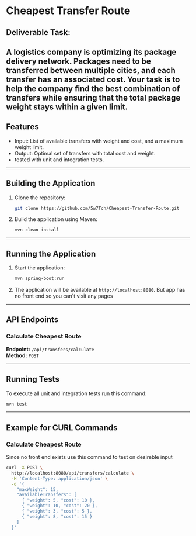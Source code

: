 # Cheapest Transfer Route

## Deliverable Task: 

A logistics company is optimizing its package delivery network. Packages
need to be transferred between multiple cities, and each transfer has an
associated cost. Your task is to help the company find the best
combination of transfers while ensuring that the total package weight
stays within a given limit.
---

## Features
- Input: List of available transfers with weight and cost, and a maximum weight limit.
- Output: Optimal set of transfers with total cost and weight.
- tested with unit and integration tests.

---

## Building the Application

1. Clone the repository:
   ```bash
   git clone https://github.com/5w7Tch/Cheapest-Transfer-Route.git
   ```

2. Build the application using Maven:
   ```bash
   mvn clean install
   ```

---

## Running the Application

1. Start the application:
   ```bash
   mvn spring-boot:run
   ```

2. The application will be available at `http://localhost:8080`.
   But app has no front end so you can't visit any pages
    
---

## API Endpoints

### Calculate Cheapest Route
**Endpoint:** `/api/transfers/calculate`  
**Method:** `POST`

---

## Running Tests

To execute all unit and integration tests run this command:
```bash
mvn test
```

---

## Example for CURL Commands

### Calculate Cheapest Route
Since no front end exists use this command to test on desireble input
```bash
curl -X POST \
  http://localhost:8080/api/transfers/calculate \
  -H 'Content-Type: application/json' \
  -d '{
    "maxWeight": 15,
    "availableTransfers": [
      { "weight": 5, "cost": 10 },
      { "weight": 10, "cost": 20 },
      { "weight": 3, "cost": 5 },
      { "weight": 8, "cost": 15 }
    ]
  }'
```

